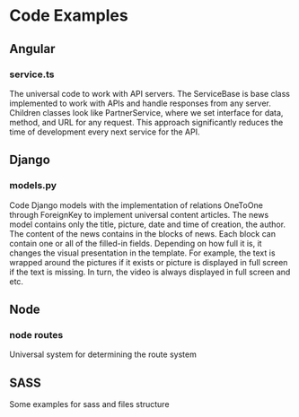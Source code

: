 # Code Examples

## Angular 
### service.ts

The universal code to work with API servers. The ServiceBase is base class implemented to work with APIs and handle responses from any server. Children classes look like PartnerService, where we set interface for data, method, and URL for any request. This approach significantly reduces the time of development every next service for the API.

## Django
### models.py

Code Django models with the implementation of relations OneToOne through ForeignKey to implement universal content articles.
The news model contains only the title, picture, date and time of creation, the author. The content of the news contains in the blocks of news. Each block can contain one or all of the filled-in fields. Depending on how full it is, it changes the visual presentation in the template. For example, the text is wrapped around the pictures if it exists or picture is displayed in full screen if the text is missing. In turn, the video is always displayed in full screen and etc.

## Node
### node routes

Universal system for determining the route system


## SASS

Some examples for sass and files structure 
